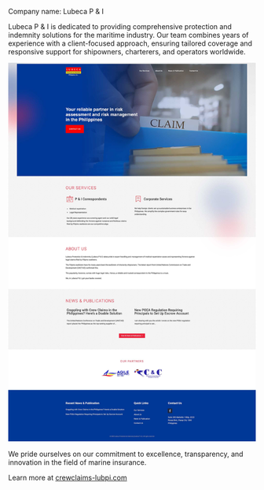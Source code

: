 Company name: Lubeca P & I

Lubeca P & I is dedicated to providing comprehensive protection and indemnity solutions for the maritime industry. Our team combines years of experience with a client-focused approach, ensuring tailored coverage and responsive support for shipowners, charterers, and operators worldwide.

![Homepage Screenshot](screencapture-homepage.jpg)

We pride ourselves on our commitment to excellence, transparency, and innovation in the field of marine insurance.

Learn more at [crewclaims-lubpi.com](https://crewclaims-lubpi.com/)

